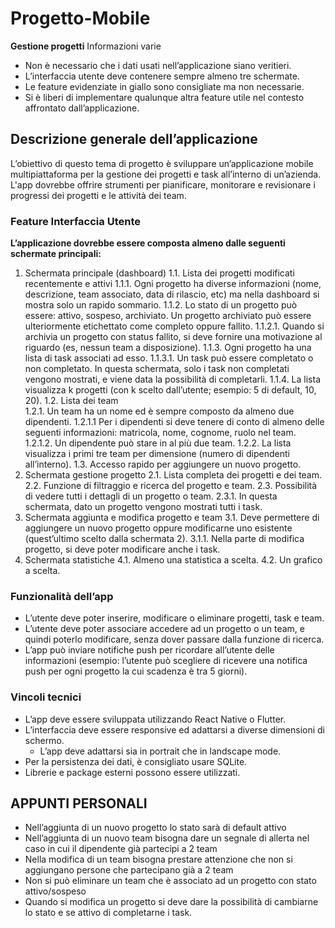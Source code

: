 # Progetto-Mobile
**Gestione progetti**
Informazioni varie
- Non è necessario che i dati usati nell’applicazione siano veritieri.
- L’interfaccia utente deve contenere sempre almeno tre schermate.
- Le feature evidenziate in giallo sono consigliate ma non necessarie.
- Si è liberi di implementare qualunque altra feature utile nel contesto affrontato dall’applicazione.
  
## Descrizione generale dell’applicazione
L’obiettivo di questo tema di progetto è sviluppare un’applicazione mobile multipiattaforma per la gestione dei progetti e task all’interno di un’azienda. L'app dovrebbe offrire strumenti per pianificare, monitorare e revisionare i progressi dei progetti e le attività dei team.
### Feature Interfaccia Utente
**L’applicazione dovrebbe essere composta almeno dalle seguenti schermate principali:**
1. Schermata principale (dashboard)
   1.1. Lista dei progetti modificati recentemente e attivi
        1.1.1. Ogni progetto ha diverse informazioni (nome, descrizione, team associato, data di rilascio, etc) ma nella dashboard si mostra solo un rapido sommario.
        1.1.2. Lo stato di un progetto può essere: attivo, sospeso, archiviato. Un progetto archiviato può essere ulteriormente etichettato come completo oppure fallito.
               1.1.2.1. Quando si archivia un progetto con status fallito, si deve fornire una motivazione al riguardo (es, nessun team a disposizione).
        1.1.3. Ogni progetto ha una lista di task associati ad esso.
               1.1.3.1. Un task può essere completato o non completato. In questa schermata, solo i task non completati vengono mostrati, e viene data la possibilità di completarli.
        1.1.4. La lista visualizza k progetti (con k scelto dall’utente; esempio: 5 di default, 10, 20).
   1.2. Lista dei team    
        1.2.1. Un team ha un nome ed è sempre composto da almeno due dipendenti.
               1.2.1.1 Per i dipendenti si deve tenere di conto di almeno delle seguenti informazioni: matricola, nome, cognome, ruolo nel team.
               1.2.1.2. Un dipendente può stare in al più due team.
        1.2.2. La lista visualizza i primi tre team per dimensione (numero di dipendenti all’interno).
   1.3. Accesso rapido per aggiungere un nuovo progetto.    
2. Schermata gestione progetto
   2.1. Lista completa dei progetti e dei team.
   2.2. Funzione di filtraggio e ricerca del progetto e team.
   2.3. Possibilità di vedere tutti i dettagli di un progetto o team.
        2.3.1. In questa schermata, dato un progetto vengono mostrati tutti i task.
3. Schermata aggiunta e modifica progetto e team
   3.1. Deve permettere di aggiungere un nuovo progetto oppure modificarne uno esistente (quest’ultimo scelto dalla schermata 2).
        3.1.1. Nella parte di modifica progetto, si deve poter modificare anche i task.
4. Schermata statistiche
   4.1. Almeno una statistica a scelta.
   4.2. Un grafico a scelta.

### Funzionalità dell’app
* L’utente deve poter inserire, modificare o eliminare progetti, task e team.
* L’utente deve poter associare accedere ad un progetto o un team, e quindi poterlo modificare, senza dover passare dalla funzione di ricerca.
* L’app può inviare notifiche push per ricordare all’utente delle informazioni (esempio: l’utente può scegliere di ricevere una notifica push per ogni progetto la cui scadenza è tra 5 giorni).
### Vincoli tecnici
* L’app deve essere sviluppata utilizzando React Native o Flutter.
* L’interfaccia deve essere responsive ed adattarsi a diverse dimensioni di schermo.
  - L’app deve adattarsi sia in portrait che in landscape mode.
* Per la persistenza dei dati, è consigliato usare SQLite.
* Librerie e package esterni possono essere utilizzati.

## APPUNTI PERSONALI
- Nell’aggiunta di un nuovo progetto lo stato sarà di default attivo
- Nell’aggiunta di un nuovo team bisogna dare un segnale di allerta nel caso in cui il dipendente già partecipi a 2 team
- Nella modifica di un team bisogna prestare attenzione che non si aggiungano persone che partecipano già a 2 team
- Non si può eliminare un team che è associato ad un progetto con stato attivo/sospeso
- Quando si modifica un progetto si deve dare la possibilità di cambiarne lo stato e se attivo di completarne i task.

